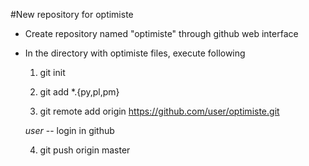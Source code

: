 #New repository for optimiste
- Create repository named "optimiste" through github web interface
- In the directory with optimiste files, execute following

  1. git init

  2. git add *.{py,pl,pm}

  3. git remote add origin https://github.com/user/optimiste.git 

  _user_ -- login in github

  4. git push origin master
